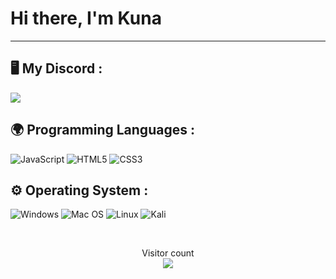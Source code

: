 <h1> Hi there, I'm Kuna</h1>

---
## 🖥️ My Discord :
<a href="https://discord.com/users/1168247903467339901">
<img src="https://lanyard-profile-readme.vercel.app/api/1168247903467339901?hideTimestamp=true&idleMessage=Developping%20OverSerch.." align="center" />
</a>

## 🌍 Programming Languages :

![JavaScript](https://img.shields.io/badge/javascript-%23323330.svg?style=for-the-badge&logo=javascript&logoColor=%23F7DF1E)
![HTML5](https://img.shields.io/badge/html5-%23E34F26.svg?style=for-the-badge&logo=html5&logoColor=white)
![CSS3](https://img.shields.io/badge/css3-%231572B6.svg?style=for-the-badge&logo=css3&logoColor=white)


## ⚙️ Operating System :
 ![Windows](https://img.shields.io/badge/Windows-0078D6?style=for-the-badge&logo=windows&logoColor=white)
 ![Mac OS](https://img.shields.io/badge/mac%20os-000000?style=for-the-badge&logo=macos&logoColor=F0F0F0)
 ![Linux](https://img.shields.io/badge/Linux-FCC624?style=for-the-badge&logo=linux&logoColor=black)
 ![Kali](https://img.shields.io/badge/Kali-268BEE?style=for-the-badge&logo=kalilinux&logoColor=white)

</div>  


<br/>  

<p align="center"> 
  Visitor count<br>
  <img src="https://komarev.com/ghpvc/?username=intkuna" />
</p>
